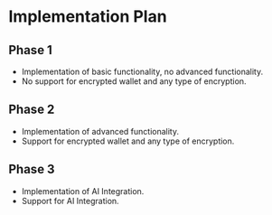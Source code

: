 # Implementation Plan

## Phase 1

- Implementation of basic functionality, no advanced functionality.
- No support for encrypted wallet and any type of encryption.

## Phase 2

- Implementation of advanced functionality.
- Support for encrypted wallet and any type of encryption.

## Phase 3

- Implementation of AI Integration.
- Support for AI Integration.
